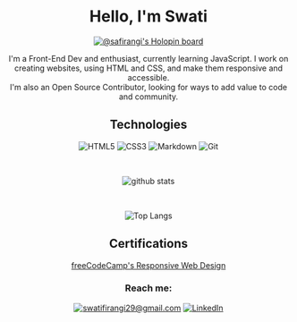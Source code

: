 <div align="center">

# Hello, I'm Swati

<div align="center">

[![@safirangi's Holopin board](https://holopin.io/api/user/board?user=safirangi)](https://holopin.io/@safirangi)
 
I'm a Front-End Dev and enthusiast, currently learning JavaScript. I work on creating websites, using HTML and CSS, and make them responsive and accessible.<br>
I'm also an Open Source Contributor, looking for ways to add value to code and community.<br>
 
</div>

<!--*[My Portfolio](https://safirangi.github.io/Portfolio-safirangi/)*-->

## Technologies
![HTML5](https://img.shields.io/badge/HTML5-E34F26?style=for-the-badge&logo=html5&logoColor=white)
![CSS3](https://img.shields.io/badge/CSS3-1572B6?style=for-the-badge&logo=css3&logoColor=white)
![Markdown](https://img.shields.io/badge/Markdown-000000?style=for-the-badge&logo=markdown&logoColor=white)
![Git](https://img.shields.io/badge/GIT-E44C30?style=for-the-badge&logo=git&logoColor=white)
<br>
 
<br>
 
 ![github stats](https://github-readme-stats.vercel.app/api?username=Safirangi)
 
<br>

 ![Top Langs](https://github-readme-stats.vercel.app/api/top-langs/?username=Safirangi&layout=compact) 

## Certifications
[freeCodeCamp's Responsive Web Design](https://www.freecodecamp.org/certification/safirangi/responsive-web-design)<br>



### Reach me:

<a href="mailto:swatifirangi29@gmail.com">![swatifirangi29@gmail.com](https://img.shields.io/badge/Gmail-D14836?style=for-the-badge&logo=gmail&logoColor=white)</a>
<a href="https://www.linkedin.com/in/swati-a-firangi-46bb11228/">![LinkedIn](https://img.shields.io/badge/LinkedIn-0077B5?style=for-the-badge&logo=linkedin&logoColor=white)</a>

</div>
